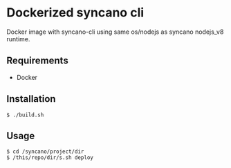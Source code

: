 # Dockerized syncano cli

Docker image with syncano-cli using same os/nodejs as syncano nodejs_v8 runtime.

## Requirements
* Docker

## Installation

```
$ ./build.sh
```

## Usage

```
$ cd /syncano/project/dir
$ /this/repo/dir/s.sh deploy
```